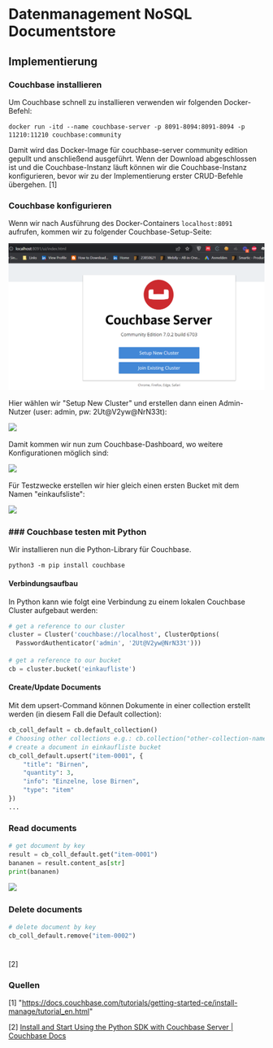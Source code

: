 # Datenmanagement NoSQL Documentstore

## Implementierung

### Couchbase installieren

Um Couchbase schnell zu installieren verwenden wir folgenden Docker-Befehl:

```
docker run -itd --name couchbase-server -p 8091-8094:8091-8094 -p 11210:11210 couchbase:community
```

Damit wird das Docker-Image für couchbase-server community edition gepullt und anschließend ausgeführt. Wenn der Download abgeschlossen ist und die Couchbase-Instanz läuft können wir die Couchbase-Instanz konfigurieren, bevor wir zu der Implementierung erster CRUD-Befehle übergehen.
[1]

### Couchbase konfigurieren

Wenn wir nach Ausführung des Docker-Containers `localhost:8091` aufrufen, kommen wir zu folgender Couchbase-Setup-Seite:

![couchbase setup](./assets/setup_cb.png)

Hier wählen wir "Setup New Cluster" und erstellen dann einen Admin-Nutzer (user: admin, pw: 2Ut@V2yw@NrN33t):

![](C:\Users\Benjamin%20Kuermayr\AppData\Roaming\marktext\images\2022-04-07-13-02-56-image.png)

Damit kommen wir nun zum Couchbase-Dashboard, wo weitere Konfigurationen möglich sind:

![](C:\Users\Benjamin%20Kuermayr\AppData\Roaming\marktext\images\2022-04-07-13-04-14-image.png)

Für Testzwecke erstellen wir hier gleich einen ersten Bucket mit dem Namen "einkaufsliste":

![](C:\Users\Benjamin%20Kuermayr\AppData\Roaming\marktext\images\2022-04-07-13-18-44-image.png)

### ### Couchbase testen mit Python

Wir installieren nun die Python-Library für Couchbase.

```
python3 -m pip install couchbase
```

#### Verbindungsaufbau

In Python kann wie folgt eine Verbindung zu einem lokalen Couchbase Cluster aufgebaut werden:

```python
# get a reference to our cluster
cluster = Cluster('couchbase://localhost', ClusterOptions(
  PasswordAuthenticator('admin', '2Ut@V2yw@NrN33t')))

# get a reference to our bucket
cb = cluster.bucket('einkaufliste')
```

#### Create/Update Documents

Mit dem upsert-Command können Dokumente in einer collection erstellt werden (in diesem Fall die Default collection):

```python
cb_coll_default = cb.default_collection()
# Choosing other collections e.g.: cb.collection("other-collection-name")
# create a document in einkaufliste bucket
cb_coll_default.upsert("item-0001", {
    "title": "Birnen",
    "quantity": 3,
    "info": "Einzelne, lose Birnen",
    "type": "item"
})
...
```



### Read documents

```python
# get document by key
result = cb_coll_default.get("item-0001")
bananen = result.content_as[str]
print(bananen)
```

![](C:\Users\Benjamin%20Kuermayr\AppData\Roaming\marktext\images\2022-04-07-13-36-00-image.png)

### Delete documents

```python
# delete document by key
cb_coll_default.remove("item-0002")
```



# 



[2]





### Quellen

[1] "https://docs.couchbase.com/tutorials/getting-started-ce/install-manage/tutorial_en.html"

[2] [Install and Start Using the Python SDK with Couchbase Server | Couchbase Docs](https://docs.couchbase.com/python-sdk/current/hello-world/start-using-sdk.html)
